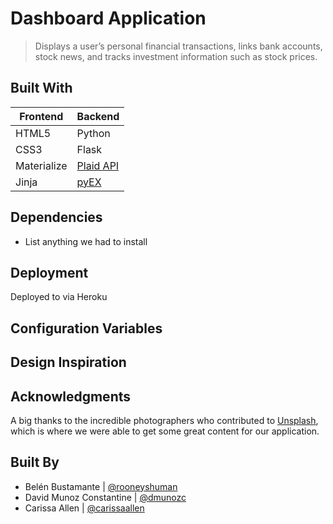 # Dashboard Application

> Displays  a user’s personal financial transactions, links bank accounts, stock news, and tracks investment information such as stock prices. 

## Built With

| Frontend  | Backend |
| ------------- | ------------- |
| HTML5  | Python |
| CSS3  | Flask |
| Materialize | [Plaid API](https://plaid.com/) |
| Jinja | [pyEX](https://github.com/timkpaine/pyEX) |j

## Dependencies

* List anything we had to install

## Deployment

Deployed to via Heroku 

## Configuration Variables

## Design Inspiration

## Acknowledgments
A big thanks to the incredible photographers who contributed to [Unsplash](https://unsplash.com/), which is where we were able to get some great content for our application.

## Built By
* Belén Bustamante | [@rooneyshuman](https://github.com/rooneyshuman)
* David Munoz Constantine | [@dmunozc](https://github.com/dmunozc)
* Carissa Allen | [@carissaallen](https://github.com/carissaallen)
